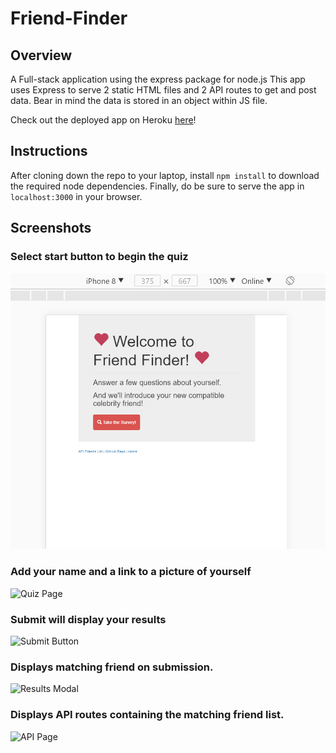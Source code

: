 # Friend-Finder

## Overview
A Full-stack application using the express package for node.js
This app uses Express to serve 2 static HTML files and 2 API routes to get and post data.
Bear in mind the data is stored in an object within JS file.

Check out the deployed app on Heroku [here](###https://friend-findr-app.herokuapp.com/)!

## Instructions
After cloning down the repo to your laptop, install `npm install` to download the required node dependencies.
Finally, do be sure to serve the app in `localhost:3000` in your browser.


## Screenshots

### Select start button to begin the quiz
![Home Page](/screenshots/title.png)

### Add your name and a link to a picture of yourself
![Quiz Page](/screenshots/#)

### Submit will display your results
![Submit Button](/screenshots/#)

### Displays matching friend on submission.
![Results Modal](/screenshots/#)

### Displays API routes containing the matching friend list.
![API Page](/screenshots/#)

